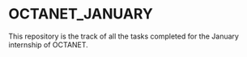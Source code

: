 # OCTANET_JANUARY
This repository is the track of all the tasks completed for the January internship of OCTANET.
